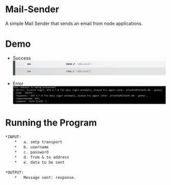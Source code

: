 # Mail-Sender
A simple Mail Sender that sends an email from node applications.

# Demo
* Success
![success](working.PNG "mail-sender success")

* Error
![error](error.PNG "mail-sender error")

# Running the Program
	*INPUT: 
		*	a. smtp transport
		*  	b. username
		*  	c. password
 		*  	d. from & to address
 		*  	e. data to be sent

	*OUTPUT: 
		*	Message sent: response.
